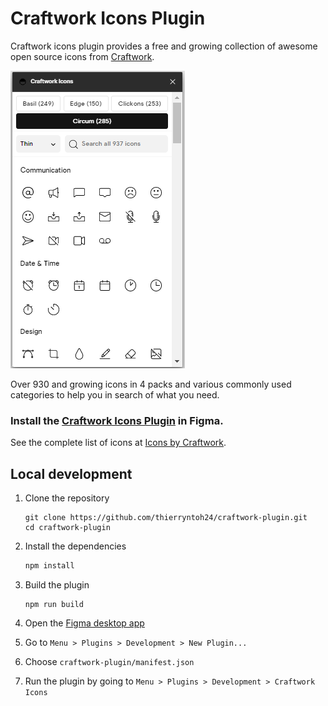 # Craftwork Icons Plugin

Craftwork icons plugin provides a free and growing collection of awesome open source icons from [Craftwork](https://craftwork.desisgn).

![Cover](Screenshot.png)

Over 930 and growing icons in 4 packs and various commonly used categories to help you in search of what you need.

### Install the [Craftwork Icons Plugin](https://www.figma.com/community/plugin/1047665302404244638) in Figma.

See the complete list of icons at [Icons by Craftwork](https://icons.craftwork.design).

## Local development

1. Clone the repository

   ```shell
   git clone https://github.com/thierryntoh24/craftwork-plugin.git
   cd craftwork-plugin
   ```

2. Install the dependencies

   ```c
   npm install
   ```

3. Build the plugin

   ```
   npm run build
   ```

4. Open the [Figma desktop app](https://www.figma.com/downloads/)

5. Go to `Menu > Plugins > Development > New Plugin...`

6. Choose `craftwork-plugin/manifest.json`

7. Run the plugin by going to `Menu > Plugins > Development > Craftwork Icons`

